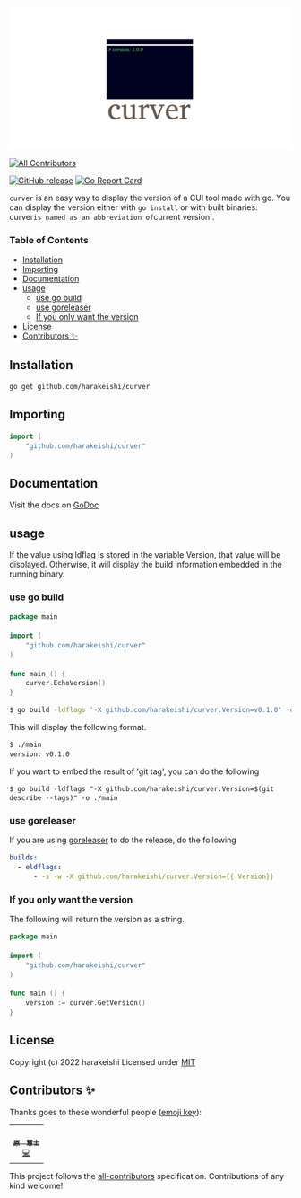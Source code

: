 ![logo](logo.png)
<!-- ALL-CONTRIBUTORS-BADGE:START - Do not remove or modify this section -->
[![All Contributors](https://img.shields.io/badge/all_contributors-1-orange.svg?style=flat-square)](#contributors-)
<!-- ALL-CONTRIBUTORS-BADGE:END -->
[![GitHub release](https://img.shields.io/github/release/harakeishi/curver.svg)](https://github.com/harakeishi/curver/releases) [![Go Report Card](https://goreportcard.com/badge/github.com/harakeishi/curver)](https://goreportcard.com/report/github.com/harakeishi/curver) 

`curver` is an easy way to display the version of a CUI tool made with go.
You can display the version either with `go install` or with built binaries.
curver` is named as an abbreviation of `current version`.

### Table of Contents
- [Installation](#installation)
- [Importing](#importing)
- [Documentation](#documentation)
- [usage](#usage)
  - [use go build](#use-go-build)
  - [use goreleaser](#use-goreleaser)
  - [If you only want the version](#if-you-only-want-the-version)
- [License](#license)
- [Contributors ✨](#contributors-)

## Installation
```bash
go get github.com/harakeishi/curver
```

## Importing
```go
import (
    "github.com/harakeishi/curver"
)
```

## Documentation
Visit the docs on [GoDoc](https://pkg.go.dev/github.com/harakeishi/curver)

## usage
If the value using ldflag is stored in the variable Version, that value will be displayed.
Otherwise, it will display the build information embedded in the running binary.

### use go build
```go:main.go
package main

import (
	"github.com/harakeishi/curver"
)

func main () {
    curver.EchoVersion()
}
```

``` bash
$ go build -ldflags '-X github.com/harakeishi/curver.Version=v0.1.0' -o ./main
```

This will display the following format.

```bash
$ ./main
version: v0.1.0
```

If you want to embed the result of 'git tag', you can do the following

```
$ go build -ldflags "-X github.com/harakeishi/curver.Version=$(git describe --tags)" -o ./main
```
### use goreleaser
If you are using [goreleaser](https://goreleaser.com/) to do the release, do the following

```yml
builds:
  - eldflags:
      - -s -w -X github.com/harakeishi/curver.Version={{.Version}}

```

### If you only want the version
The following will return the version as a string.

```go:main.go
package main

import (
	"github.com/harakeishi/curver"
)

func main () {
    version := curver.GetVersion()
}
```

## License
Copyright (c) 2022 harakeishi
Licensed under [MIT](LICENSE)

## Contributors ✨

Thanks goes to these wonderful people ([emoji key](https://allcontributors.org/docs/en/emoji-key)):

<!-- ALL-CONTRIBUTORS-LIST:START - Do not remove or modify this section -->
<!-- prettier-ignore-start -->
<!-- markdownlint-disable -->
<table>
  <tr>
    <td align="center"><a href="https://yaserarenai.com"><img src="https://avatars.githubusercontent.com/u/44335168?v=4?s=100" width="100px;" alt=""/><br /><sub><b>原　慧士</b></sub></a><br /><a href="https://github.com/harakeishi/curver/commits?author=harakeishi" title="Code">💻</a></td>
  </tr>
</table>

<!-- markdownlint-restore -->
<!-- prettier-ignore-end -->

<!-- ALL-CONTRIBUTORS-LIST:END -->

This project follows the [all-contributors](https://github.com/all-contributors/all-contributors) specification. Contributions of any kind welcome!
